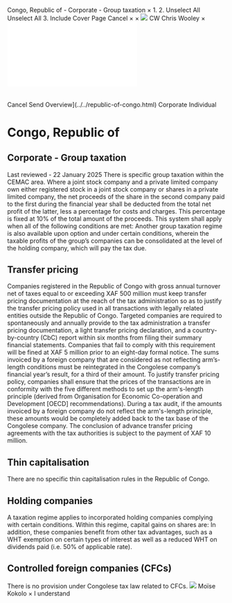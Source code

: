 Congo, Republic of - Corporate - Group taxation
×
1.
2.
Unselect All
Unselect All
3.
Include Cover Page
Cancel
×
×
![](../../-/media/world-wide-tax-summaries/attachments/global---chris-wooley.ashx%3Frev=ac5e5f3223b34096b1afc2a6009c7320&revision=ac5e5f32-23b3-4096-b1af-c2a6009c7320&hash=859B7ADC84DC2CBEC9760E9E6EE7DE6D0A8BFCDF)
CW
Chris Wooley
×
![](group-taxation.html)
######
Cancel
Send
Overview](../../republic-of-congo.html)
Corporate
Individual
# Congo, Republic of
## Corporate - Group taxation
Last reviewed - 22 January 2025
There is specific group taxation within the CEMAC area.
Where a joint stock company and a private limited company own either registered stock in a joint stock company or shares in a private limited company, the net proceeds of the share in the second company paid to the first during the financial year shall be deducted from the total net profit of the latter, less a percentage for costs and charges. This percentage is fixed at 10% of the total amount of the proceeds. This system shall apply when all of the following conditions are met:
Another group taxation regime is also available upon option and under certain conditions, wherein the taxable profits of the group’s companies can be consolidated at the level of the holding company, which will pay the tax due.
## Transfer pricing
Companies registered in the Republic of Congo with gross annual turnover net of taxes equal to or exceeding XAF 500 million must keep transfer pricing documentation at the reach of the tax administration so as to justify the transfer pricing policy used in all transactions with legally related entities outside the Republic of Congo.
Targeted companies are required to spontaneously and annually provide to the tax administration a transfer pricing documentation, a light transfer pricing declaration, and a country-by-country (CbC) report within six months from filing their summary financial statements. Companies that fail to comply with this requirement will be fined at XAF 5 million prior to an eight-day formal notice.
The sums invoiced by a foreign company that are considered as not reflecting arm’s-length conditions must be reintegrated in the Congolese company’s financial year’s result, for a third of their amount.
To justify transfer pricing policy, companies shall ensure that the prices of the transactions are in conformity with the five different methods to set up the arm's-length principle (derived from Organisation for Economic Co-operation and Development [OECD] recommendations).
During a tax audit, if the amounts invoiced by a foreign company do not reflect the arm's-length principle, these amounts would be completely added back to the tax base of the Congolese company.
The conclusion of advance transfer pricing agreements with the tax authorities is subject to the payment of XAF 10 million.
## Thin capitalisation
There are no specific thin capitalisation rules in the Republic of Congo.
## Holding companies
A taxation regime applies to incorporated holding companies complying with certain conditions.
Within this regime, capital gains on shares are:
In addition, these companies benefit from other tax advantages, such as a WHT exemption on certain types of interest as well as a reduced WHT on dividends paid (i.e. 50% of applicable rate).
## Controlled foreign companies (CFCs)
There is no provision under Congolese tax law related to CFCs.
![](../../-/media/world-wide-tax-summaries/attachments/congo-republic-of---moise-kokolo.ashx%3Frev=37f08685c80f405680ee1f22adc08ad6&revision=37f08685-c80f-4056-80ee-1f22adc08ad6&hash=51E57BEFFA834F4CA5A3EC2C73FF85272BE91924)
Moïse Kokolo
×
I understand